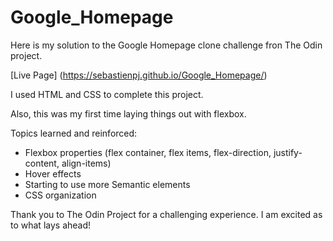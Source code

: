 # Google_Homepage

Here is my solution to the Google Homepage clone challenge fron The Odin project.

[Live Page] (https://sebastienpj.github.io/Google_Homepage/)

I used HTML and CSS to complete this project.

Also, this was my first time laying things out with flexbox.

Topics learned and reinforced:
- Flexbox properties (flex container, flex items, flex-direction, justify-content, align-items)
- Hover effects
- Starting to use more Semantic elements
- CSS organization


Thank you to The Odin Project for a challenging experience. I am excited as to what lays ahead!



